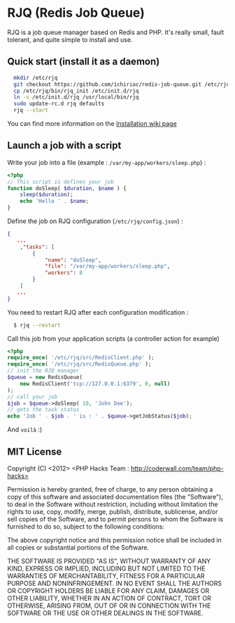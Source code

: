 # RJQ (Redis Job Queue)

RJQ is a job queue manager based on Redis and PHP. It's really small, fault tolerant, and quite 
simple to install and use.

## Quick start (install it as a daemon)

```bash
  mkdir /etc/rjq
  git checkout https://github.com/ichiriac/redis-job-queue.git /etc/rjq
  cp /etc/rjq/bin/rjq_init /etc/init.d/rjq
  ln -s /etc/init.d/rjq /usr/local/bin/rjq
  sudo update-rc.d rjq defaults
  rjq --start
```

You can find more information on the [Installation wiki page](https://github.com/ichiriac/redis-job-queue/wiki/Install)

## Launch a job with a script

Write your job into a file (example : `/var/my-app/workers/sleep.php`) :
```php
<?php
// This script is defines your job
function doSleep( $duration, $name ) {
    sleep($duration);
    echo 'Hello ' . $name;
}
```

Define the job on RJQ configuration (`/etc/rjq/config.json`) :
```json
{
   ...
    ,"tasks": [
        {
            "name": "doSleep",
            "file": "/var/my-app/workers/sleep.php",
            "workers": 8
        }
    ]
   ...
}
```

You need to restart RJQ after each configuration modification :

```bash
  $ rjq --restart
```

Call this job from your application scripts (a controller action for example)
```php
<?php
require_once( '/etc/rjq/src/RedisClient.php' );
require_once( '/etc/rjq/src/RedisQueue.php' );
// init the RJQ manager
$queue = new RedisQueue(
    new RedisClient('tcp://127.0.0.1:6379', 0, null)
);
// call your job
$job = $queue->doSleep( 10, 'John Doe');
// gets the task status
echo 'Job ' . $job . ' is : ' . $queue->getJobStatus($job);
```

And `voilà` :)

## MIT License

Copyright (C) <2012> <PHP Hacks Team : http://coderwall.com/team/php-hacks>

Permission is hereby granted, free of charge, to any person obtaining a copy of
this software and associated documentation files (the "Software"), to deal in
the Software without restriction, including without limitation the rights to
use, copy, modify, merge, publish, distribute, sublicense, and/or sell copies of
 the Software, and to permit persons to whom the Software is furnished to do so,
subject to the following conditions:

The above copyright notice and this permission notice shall be included in all
copies or substantial portions of the Software.

THE SOFTWARE IS PROVIDED "AS IS", WITHOUT WARRANTY OF ANY KIND, EXPRESS OR
IMPLIED, INCLUDING BUT NOT LIMITED TO THE WARRANTIES OF MERCHANTABILITY, FITNESS
FOR A PARTICULAR PURPOSE AND NONINFRINGEMENT. IN NO EVENT SHALL THE AUTHORS OR
COPYRIGHT HOLDERS BE LIABLE FOR ANY CLAIM, DAMAGES OR OTHER LIABILITY, WHETHER
IN AN ACTION OF CONTRACT, TORT OR OTHERWISE, ARISING FROM, OUT OF OR IN
CONNECTION WITH THE SOFTWARE OR THE USE OR OTHER DEALINGS IN THE SOFTWARE.
